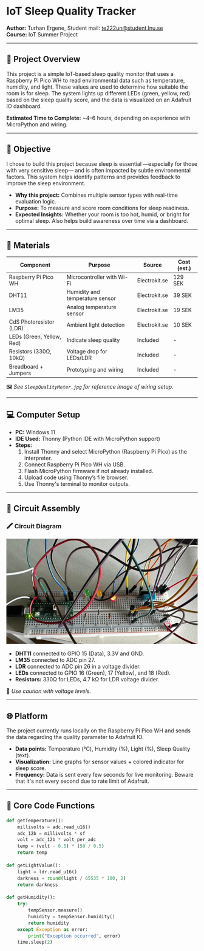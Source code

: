 # IoT Sleep Quality Tracker

**Author:** Turhan Ergene, Student mail: te222un@student.lnu.se  
**Course:** IoT Summer Project

---

## 📝 Project Overview

This project is a simple IoT-based sleep quality monitor that uses a Raspberry Pi Pico WH to read environmental data such as temperature, humidity, and light. These values are used to determine how suitable the room is for sleep. The system lights up different LEDs (green, yellow, red) based on the sleep quality score, and the data is visualized on an Adafruit IO dashboard.

**Estimated Time to Complete:** ~4–6 hours, depending on experience with MicroPython and wiring.

---

## 🎯 Objective

I chose to build this project because sleep is essential —especially for those with very sensitive sleep— and is often impacted by subtle environmental factors. This system helps identify patterns and provides feedback to improve the sleep environment.

- **Why this project:** Combines multiple sensor types with real-time evaluation logic.
- **Purpose:** To measure and score room conditions for sleep readiness.
- **Expected Insights:** Whether your room is too hot, humid, or bright for optimal sleep. Also helps build awareness over time via a dashboard.

---

## 🔧 Materials

| Component                 | Purpose                         | Source         | Cost (est.) |
|--------------------------|----------------------------------|----------------|-------------|
| Raspberry Pi Pico WH     | Microcontroller with Wi-Fi       | Electrokit.se  | 129 SEK     |
| DHT11                    | Humidity and temperature sensor  | Electrokit.se  | 39 SEK      |
| LM35                     | Analog temperature sensor        | Electrokit.se  | 19 SEK      |
| CdS Photoresistor (LDR)  | Ambient light detection          | Electrokit.se  | 10 SEK      |
| LEDs (Green, Yellow, Red)| Indicate sleep quality           | Included       | -           |
| Resistors (330Ω, 10kΩ)   | Voltage drop for LEDs/LDR        | Included       | -           |
| Breadboard + Jumpers     | Prototyping and wiring           | Included       | -           |

🖼️ *See `SleepQualityMeter.jpg` for reference image of wiring setup.*

---

## 💻 Computer Setup

- **PC:** Windows 11
- **IDE Used:** Thonny (Python IDE with MicroPython support)
- **Steps:**
  1. Install Thonny and select MicroPython (Raspberry Pi Pico) as the interpreter.
  2. Connect Raspberry Pi Pico WH via USB.
  3. Flash MicroPython firmware if not already installed.
  4. Upload code using Thonny’s file browser.
  5. Use Thonny's terminal to monitor outputs.

---

## 🔌 Circuit Assembly

### 🖍️ Circuit Diagram

![Circuit Diagram](./SleepQualityMeter.jpg)

- **DHT11** connected to GPIO 15 (Data), 3.3V and GND.
- **LM35** connected to ADC pin 27.
- **LDR** connected to ADC pin 26 in a voltage divider.
- **LEDs** connected to GPIO 16 (Green), 17 (Yellow), and 18 (Red).
- **Resistors:** 330Ω for LEDs, 4.7 kΩ for LDR voltage divider.


📌 *Use caution with voltage levels.*

---

## 🌐 Platform

The project currently runs locally on the Raspberry Pi Pico WH and sends the data regarding the quality parameter to Adafruit IO.

- **Data points:** Temperature (°C), Humidity (%), Light (%), Sleep Quality (text).
- **Visualization:** Line graphs for sensor values + colored indicator for sleep score.
- **Frequency:** Data is sent every few seconds for live monitoring. Beware that it's not every second due to rate limit of Adafruit.
---

## 🧠 Core Code Functions

```python
def getTemperature():
    millivolts = adc.read_u16()
    adc_12b = millivolts * sf
    volt = adc_12b * volt_per_adc
    temp = (volt - 0.5) * (50 / 0.5)
    return temp

def getLightValue():
    light = ldr.read_u16()
    darkness = round(light / 65535 * 100, 2)
    return darkness

def getHumidity():
    try:
        tempSensor.measure()
        humidity = tempSensor.humidity()
        return humidity
    except Exception as error:
        print("Exception occurred", error)
    time.sleep(2)